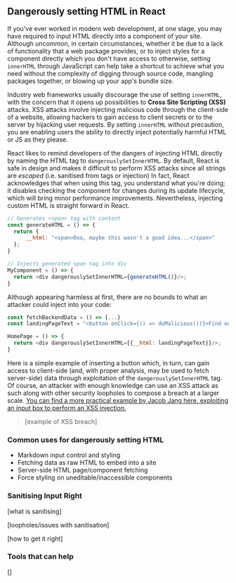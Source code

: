 ## Dangerously setting HTML in React

If you've ever worked in modern web development, at one stage, you may have required to input HTML directly into a component of your site. Although uncommon, in certain circumstances, whether it be due to a lack of functionality that a web package provides, or to inject styles for a component directly which you don't have access to otherwise, setting `innerHTML` through JavaScript can help take a shortcut to achieve what you need without the complexity of digging through source code, mangling packages together, or blowing up your app's bundle size.

Industry web frameworks usually discourage the use of setting `innerHTML`, with the concern that it opens up possibilities to **Cross Site Scripting (XSS)** attacks. XSS attacks involve injecting malicious code through the client-side of a website, allowing hackers to gain access to client secrets or to the server by hijacking user requests. By setting `innerHTML` without precaution, you are enabling users the ability to directly inject potentially harmful HTML or JS as they please.

React likes to remind developers of the dangers of injecting HTML directly by naming the HTML tag to `dangerouslySetInnerHTML`. By default, React is safe in design and makes it difficult to perform XSS attacks since all strings are *escaped* (i.e. sanitised from tags or injection) In fact, React acknowledges that when using this tag, you understand what you're doing; it disables checking the component for changes during its update lifecycle, which will bring minor performance improvements. Nevertheless, injecting custom HTML is straight forward in React.

```javascript
// Generates <span> tag with content
const generateHTML = () => {
  return {
      __html: "<span>Ooo, maybe this wasn't a good idea...</span>"
  };
}

// Injects generated span tag into div
MyComponent = () => {
  return <div dangerouslySetInnerHTML={generateHTML()}/>;
}
```

Although appearing harmless at first, there are no bounds to what an attacker could inject into your code:

```javascript
const fetchBackendData = () => {...}
const landingPageText = "<button onClick={() => doMalicious())}>Find our new site here!</button>"

HomePage = () => {
  return <div dangerouslySetInnerHTML={{__html: landingPageText}}/>;
}
```

Here is a simple example of inserting a button which, in turn, can gain access to client-side (and, with proper analysis, may be used to fetch server-side) data through exploitation of the `dangerouslySetInnerHTML` tag. Of course, an attacker with enough knowledge can use an XSS attack as such along with other security loopholes to compose a breach at a larger scale. [You can find a more practical example by Jacob Jang here, exploiting an input box to perform an XSS injection.](https://codesandbox.io/s/k9vxk9ppyo?autoresize=1&moduleview=1)

> [example of XSS breach]

### Common uses for dangerously setting HTML

- Markdown input control and styling
- Fetching data as raw HTML to embed into a site
- Server-side HTML page/component fetching
- Force styling on uneditable/inaccessible components

### Sanitising Input Right

[what is sanitising]

[loopholes/issues with sanitisation]

[how to get it right]



### Tools that can help

[]



